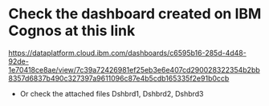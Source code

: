 # Check the dashboard created on IBM Cognos at this link
  https://dataplatform.cloud.ibm.com/dashboards/c6595b16-285d-4d48-92de-1e70418ce8ae/view/7c39a72426981ef25eb3e6e407cd290028322354b2bb8357d6837b490c327397a9611096c87e4b5cdb165335f2e91b0ccb
  - Or check the attached files Dshbrd1, Dshbrd2, Dshbrd3
